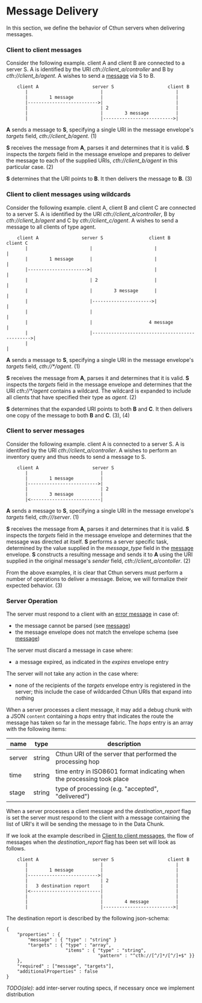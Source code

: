 Message Delivery
===

In this section, we define the behavior of Cthun servers when delivering messages.

### Client to client messages

Consider the following example. client A and client B are connected to a server S.
A is identified by the URI _cth://client_a/controller_ and B by _cth://client_b/agent_.
A wishes to send a [message][3] via S to B.

```
    client A                    server S                    client B
       |                           |                           |
       |        1 message          |                           |
       |-------------------------->|                           |
       |                           | 2                         |
       |                           |        3 message          |
       |                           |-------------------------->|

```

**A** sends a message to **S**, specifying a single URI in the message envelope's
*targets* field, _cth://client_b/agent_. (1)

**S** receives the message from **A**, parses it and determines that it is valid.
**S** inspects the *targets* field in the message envelope
and prepares to deliver the message to each of the supplied URIs,
_cth://client_b/agent_ in this particular case. (2)

**S** determines that the URI points to **B**. It then delivers the message to
**B**. (3)

### Client to client messages using wildcards

Consider the following example. client A, client B and client C are connected to
a server S. A is identified by the URI _cth://client_a/controller_, B by
_cth://client_b/agent_ and C by _cth://client_c/agent_. A wishes to send a message
to all clients of type agent.

```
    client A                server S                 client B                 client C
       |                       |                       |                        |
       |        1 message      |                       |                        |
       |---------------------->|                       |                        |
       |                       | 2                     |                        |
       |                       |        3 message      |                        |
       |                       |---------------------->|                        |
       |                       |                                                |
       |                       |                     4 message                  |
       |                       |----------------------------------------------->|
       |                                                                        |

```

**A** sends a message to **S**, specifying a single URI in the message envelope's
*targets* field, _cth://*/agent_. (1)

**S** receives the message from **A**, parses it and determines that it is valid.
**S** inspects the *targets* field in the message envelope and determines that
the URI _cth://*/agent_ contains a wildcard. The wildcard is expanded to include
all clients that have specified their type as *agent*. (2)

**S** determines that the expanded URI points to both **B** and **C**. It then
delivers one copy of the message to both **B** and **C**. (3), (4)


### Client to server messages


Consider the following example. client A is connected to a server S. A is identified
by the URI _cth://client_a/controller_. A wishes to perform an inventory query and
thus needs to send a message to S.

```
    client A                    server S
       |                           |
       |        1 message          |
       |-------------------------->|
       |                           | 2
       |        3 message          |
       |<--------------------------|

```

**A** sends a message to **S**, specifying a single URI in the message envelope's
*targets* field, _cth:///server_. (1)

**S** receives the message from **A**, parses it and determines that it is valid.
**S** inspects the *targets* field in the message envelope and determines that
the message was directed at itself.
**S** performs a server specific task, determined by the value supplied in the
*message_type* field in the [message][3] envelope.
**S** constructs a resulting message and sends it to **A** using the URI supplied
in the original message's *sender* field, _cth://client_a/contoller_. (2)

From the above examples, it is clear that Cthun servers must perform a number of
operations to deliver a message. Below, we will formalize their expected
behavior. (3)

### Server Operation

The server must respond to a client with an [error message][3] in case of:

- the message cannot be parsed (see [message][3])
- the message envelope does not match the envelope schema (see [message][3])

The server must discard a message in case where:

 - a message expired, as indicated in the *expires* envelope entry

The server will not take any action in the case where:

 - none of the recipients of the *targets* envelope entry is registered in the
 server; this include the case of wildcarded Cthun URIs that expand into nothing


When a server processes a client message, it may add a debug chunk with a JSON
`content` containing a *hops* entry that indicates the route the message has
taken so far in the message fabric. The *hops* entry is an array with the
following items:

| name | type | description
|------|------|------------
| server | string | Cthun URI of the server that performed the processing hop
| time | string | time entry in ISO8601 format indicating when the processing took place
| stage | string | type of processing (e.g. "accepted", "delivered")

When a server processes a client message and the *destination_report* flag is set
the server must respond to the client with a message containing the list of URI's
it will be sending the message to in the Data Chunk.

If we look at the example described in [Client to client messages](#client-to-client-messages),
the flow of messages when the *destination_report* flag has been set will look as follows.



```
    client A                    server S                    client B
       |                           |                           |
       |        1 message          |                           |
       |-------------------------->|                           |
       |                           | 2                         |
       |   3 destination report    |                           |
       |<--------------------------|                           |
       |                           |                           |
       |                           |        4 message          |
       |                           |-------------------------->|

```

The destination report is described by the following json-schema:

```
{
    "properties" : {
        "message" : { "type" : "string" }
        "targets" : { "type" : "array",
                      "items" : { "type" : "string",
                                  "pattern" : "^cth://[^/]*/[^/]+$" }}
    },
    "required" : ["message", "targets"],
    "additionalProperties" : false
}
```

*TODO(ale):* add inter-server routing specs, if necessary once we implement
      distribution

[1]: association.md
[2]: inventory.md
[3]: message.md
[4]: error_handling.md
